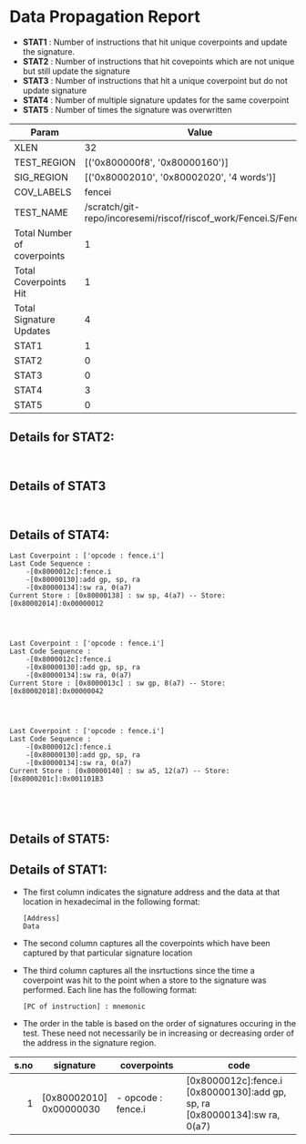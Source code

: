 
# Data Propagation Report

- **STAT1** : Number of instructions that hit unique coverpoints and update the signature.
- **STAT2** : Number of instructions that hit covepoints which are not unique but still update the signature
- **STAT3** : Number of instructions that hit a unique coverpoint but do not update signature
- **STAT4** : Number of multiple signature updates for the same coverpoint
- **STAT5** : Number of times the signature was overwritten

| Param                     | Value    |
|---------------------------|----------|
| XLEN                      | 32      |
| TEST_REGION               | [('0x800000f8', '0x80000160')]      |
| SIG_REGION                | [('0x80002010', '0x80002020', '4 words')]      |
| COV_LABELS                | fencei      |
| TEST_NAME                 | /scratch/git-repo/incoresemi/riscof/riscof_work/Fencei.S/Fencei.S    |
| Total Number of coverpoints| 1     |
| Total Coverpoints Hit     | 1      |
| Total Signature Updates   | 4      |
| STAT1                     | 1      |
| STAT2                     | 0      |
| STAT3                     | 0     |
| STAT4                     | 3     |
| STAT5                     | 0     |

## Details for STAT2:

```


```

## Details of STAT3

```


```

## Details of STAT4:

```
Last Coverpoint : ['opcode : fence.i']
Last Code Sequence : 
	-[0x8000012c]:fence.i
	-[0x80000130]:add gp, sp, ra
	-[0x80000134]:sw ra, 0(a7)
Current Store : [0x80000138] : sw sp, 4(a7) -- Store: [0x80002014]:0x00000012




Last Coverpoint : ['opcode : fence.i']
Last Code Sequence : 
	-[0x8000012c]:fence.i
	-[0x80000130]:add gp, sp, ra
	-[0x80000134]:sw ra, 0(a7)
Current Store : [0x8000013c] : sw gp, 8(a7) -- Store: [0x80002018]:0x00000042




Last Coverpoint : ['opcode : fence.i']
Last Code Sequence : 
	-[0x8000012c]:fence.i
	-[0x80000130]:add gp, sp, ra
	-[0x80000134]:sw ra, 0(a7)
Current Store : [0x80000140] : sw a5, 12(a7) -- Store: [0x8000201c]:0x001101B3





```

## Details of STAT5:



## Details of STAT1:

- The first column indicates the signature address and the data at that location in hexadecimal in the following format: 
  ```
  [Address]
  Data
  ```

- The second column captures all the coverpoints which have been captured by that particular signature location

- The third column captures all the insrtuctions since the time a coverpoint was
  hit to the point when a store to the signature was performed. Each line has
  the following format:
  ```
  [PC of instruction] : mnemonic
  ```
- The order in the table is based on the order of signatures occuring in the
  test. These need not necessarily be in increasing or decreasing order of the
  address in the signature region.

|s.no|        signature         |      coverpoints      |                                         code                                          |
|---:|--------------------------|-----------------------|---------------------------------------------------------------------------------------|
|   1|[0x80002010]<br>0x00000030|- opcode : fence.i<br> |[0x8000012c]:fence.i<br> [0x80000130]:add gp, sp, ra<br> [0x80000134]:sw ra, 0(a7)<br> |
